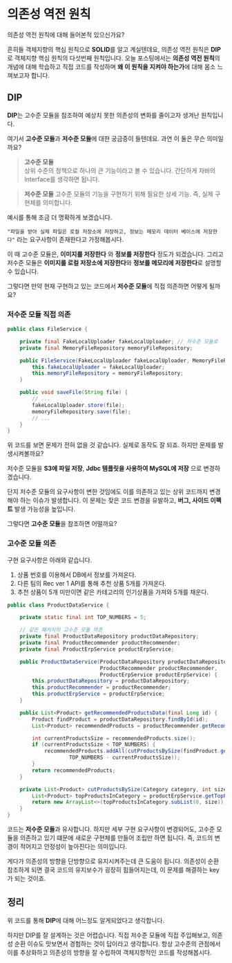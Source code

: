 # 의존성 역전 원칙

의존성 역전 원칙에 대해 들어본적 있으신가요?

흔히들 객체지향의 핵심 원칙으로 **SOLID**를 알고 계실텐데요, 의존성 역전 원칙은 **DIP**로 객체지향 핵심 원칙의 다섯번째 원칙입니다.
오늘 포스팅에서는 **의존성 역전 원칙**의 개념에 대해 학습하고 직접 코드를 작성하며 **왜 이 원칙을 지켜야 하는가**에 대해 몸소 느껴보고자 합니다.

## DIP
**DIP**는 고수준 모듈을 참조하여 예상치 못한 의존성의 변화를 줄이고자 생겨난 원칙입니다.

여기서 **고수준 모듈**과 **저수준 모듈**에 대한 궁금증이 들텐데요. 과연 이 둘은 무슨 의미일까요?

> **고수준 모듈**   
> 상위 수준의 정책으로 하나의 큰 기능이라고 볼 수 있습니다. 간단하게 자바의 Interface를 생각하면 됩니다.  

> **저수준 모듈**
> 고수준 모듈의 기능을 구현하기 위해 필요한 상세 기능. 즉, 실제 구현체를 의미합니다.

예시를 통해 조금 더 명확하게 보겠습니다. 

```"파일을 받아 실제 파일은 로컬 저장소에 저장하고, 정보는 메모리 데이터 베이스에 저장한다"``` 라는 요구사항이 존재한다고 가정해봅시다.

이 때 고수준 모듈은, **이미지를 저장한다** 와 **정보를 저장한다** 정도가 되겠습니다.
그리고 저수준 모듈은 **이미지를 로컬 저장소에 저장한다**와 **정보를 메모리에 저장한다**로 설명할 수 있습니다.

그렇다면 만약 현재 구현하고 있는 코드에서 **저수준 모듈**에 직접 의존하면 어떻게 될까요?

### 저수준 모듈 직접 의존

```java
public class FileService {

    private final FakeLocalUploader fakeLocalUploader; // 저수준 모듈로 
    private final MemoryFileRepository memoryFileRepository;

    public FileService(FakeLocalUploader fakeLocalUploader, MemoryFileRepository memoryFileRepository) {
        this.fakeLocalUploader = fakeLocalUploader;
        this.memoryFileRepository = memoryFileRepository;
    }

    public void saveFile(String file) {
        // ...
        fakeLocalUploader.store(file);
        memoryFileRepository.save(file);
        // ...
    }
}
```
위 코드를 보면 문제가 전혀 없을 것 같습니다. 실제로 동작도 잘 되죠. 하지만 문제를 발생시켜볼까요?

저수준 모듈을 **S3에 파일 저장**, **Jdbc 템플릿을 사용하여 MySQL에 저장** 으로 변경하겠습니다.

단지 저수준 모듈의 요구사항이 변한 것임에도 이를 의존하고 있는 상위 코드까지 변경해야 하는 이슈가 발생합니다.
이 문제는 잦은 코드 변경을 유발하고, **버그, 사이드 이펙트** 발생 가능성을 높입니다.

그렇다면 **고수준 모듈**을 참조하면 어떨까요?

### 고수준 모듈 의존

구현 요구사항은 아래와 같습니다.
1. 상품 번호를 이용해서 DB에서 정보를 가져온다.
2. 다른 팀의 Rec ver 1 API를 통해 추천 상품 5개를 가져온다.
3. 추천 상품이 5개 미만이면 같은 카테고리의 인기상품을 가져와 5개를 채운다.

```java
public class ProductDataService {

    private static final int TOP_NUMBERS = 5;

    // 같은 패키지의 고수준 모듈 의존
    private final ProductDataRepository productDataRepository;
    private final ProductRecommender productRecommender;
    private final ProductErpService productErpService;

    public ProductDataService(ProductDataRepository productDataRepository,
                              ProductRecommender productRecommender,
                              ProductErpService productErpService) {
        this.productDataRepository = productDataRepository;
        this.productRecommender = productRecommender;
        this.productErpService = productErpService;
    }

    public List<Product> getRecommendedProductsData(final Long id) {
        Product findProduct = productDataRepository.findById(id);
        List<Product> recommendedProducts = productRecommender.getRecommendedProducts(findProduct);

        int currentProductsSize = recommendedProducts.size();
        if (currentProductsSize < TOP_NUMBERS) {
            recommendedProducts.addAll(cutProductsBySize(findProduct.getCategory(),
                    TOP_NUMBERS - currentProductsSize));
        }
        return recommendedProducts;
    }

    private List<Product> cutProductsBySize(Category category, int size) {
        List<Product> topProductsInCategory = productErpService.getTopProductsInCategory(category);
        return new ArrayList<>(topProductsInCategory.subList(0, size));
    }
}
```

코드는 **저수준 모듈**과 유사합니다. 하지만 세부 구현 요구사항이 변경되어도, 고수준 모듈을 의존하고 있기 떄문에 새로운 구현체를 만들어 조립만 하면 됩니다.
즉, 코드의 변경이 적어지고 안정성이 높아진다는 의미입니다.

게다가 의존성의 방향을 단방향으로 유지시켜주는데 큰 도움이 됩니다. 
의존성이 순환 참조하게 되면 결국 코드의 유지보수가 굉장히 힘들어지는데, 이 문제를 해결하는 key가 되는 것이죠.

## 정리

위 코드를 통해 **DIP**에 대해 어느정도 알게되었다고 생각합니다. 

하지만 DIP를 잘 설계하는 것은 어렵습니다. 직접 저수준 모듈에 직접 주입해보고, 의존성 순환 이슈도 맛보면서 경험하는 것이 답이라고 생각합니다.
항상 고수준의 관점에서 이를 추상화하고 의존성의 방향을 잘 수립하여 객체지향적인 코드를 작성해봅시다.

